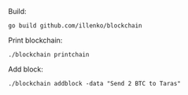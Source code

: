 Build: 
```shell
go build github.com/illenko/blockchain
```

Print blockchain:
```shell
./blockchain printchain
```

Add block:
```shell
./blockchain addblock -data "Send 2 BTC to Taras"
```